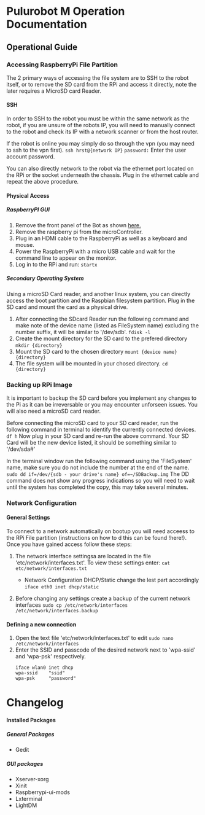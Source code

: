 # Pulurobot M Operation Documentation
## Operational Guide
### Accessing RaspberryPi File Partition
The 2 primary ways of accessing the file system are to SSH to the robot itself, or to remove the SD card from the RPi and access it directly, note the later requires a MicroSD card Reader.
#### SSH
In order to SSH to the robot you must be within the same network as the robot, if you are unsure of the robots IP, you will need to manually connect to the robot and check its IP with a network scanner or from the host router.

If the robot is online you may simply do so through the vpn (you may need to ssh to the vpn first).
`ssh hrst@{network IP}`
`password:` Enter the user account password.

You can also directly network to the robot via the ethernet port located on the RPi or the socket underneath the chassis. Plug in the ethernet cable and repeat the above procedure.

#### Physical Access
##### RaspberryPI GUI

1. Remove the front panel of the Bot as shown [here.](http://www.pulurobotics.fi/page/pulu-m2-1)
2. Remove the raspberry pi from the microController.
3. Plug in an HDMI cable to the RaspberryPi as well as a keyboard and mouse.
4. Power the RaspberryPi with a micro USB cable and wait for the command line to appear on the monitor.
5. Log in to the RPi and run:
    `startx`

##### Secondary Operating System
Using a microSD Card reader, and another linux system, you can directly access the boot partition and the Raspbian filesystem partition. Plug in the SD card and mount the card as a physical drive.
1. After connecting the SDcard Reader run the following command and make note of the device name (listed as FileSystem name) excluding the number suffix, it will be similar to '/dev/sdb'.
    `fdisk -l`
2. Create the mount directory for the SD card to the prefered directory
    `mkdir {directory}`
3. Mount the SD card to the chosen directory
    `mount {device name} {directory}`
4. The file system will be mounted in your chosed directory.
    `cd {directory}`


### Backing up RPi Image
It is important to backup the SD card before you implement any changes to the Pi as it can be irreversable or you may encounter unforseen issues. You will also need a microSD card reader.

Before connecting the microSD card to your SD card reader, run the following command in terminal to identify the currently connected devices.
`df h`
Now plug in your SD card and re-run the above command. Your SD Card will be the new device listed, it should be something similar to '/dev/sda#'

In the terminal window run the following command using the 'FileSystem' name, make sure you do not include the number at the end of the name.
`sudo dd if=/dev/{sdb - your drive's name} of=~/SDBackup.img`
The DD command does not show any progress indications so you will need to wait until the system has completed the copy, this may take several minutes.

### Network Configuration
#### General Settings
To connect to a network automatically on bootup you will need acceess to the RPi File partition (instructions on how to d this can be found !here!). Once you have gained access follow these steps:

1. The network interface settingsa are located in the file 'etc/network/interfaces.txt'. To view these settings enter:
    `cat etc/network/interfaces.txt `
    - Network Configuration DHCP/Static change the lest part accordingly
		`iface eth0 inet dhcp/static`
	

2.  Before changing any settings create a backup of the current network interfaces
	`sudo cp /etc/network/interfaces /etc/network/interfaces.backup`
 
#### Defining a new connection
1.  Open the text file 'etc/network/interfaces.txt' to edit
    `sudo nano /etc/network/interfaces`
2.  Enter the SSID and passcode of the desired network next to 'wpa-ssid' and 'wpa-psk' respectively.
    ```auto wlan0  
    iface wlan0 inet dhcp  
    wpa-ssid	"ssid"  
    wpa-psk 	"password"
# Changelog
#### Installed Packages
##### General Packages
- Gedit
##### GUI packages
- Xserver-xorg
- Xinit
- Raspberrypi-ui-mods
- Lxterminal
- LightDM
